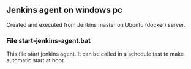 ## Jenkins agent on windows pc
Created and executed from Jenkins master on Ubuntu (docker) server.
### File start-jenkins-agent.bat
This file start jenkins agent. It can be called in a schedule tast to make automatic start at boot.
